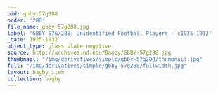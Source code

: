 ```yaml
---
pid: gbby-57g288
order: '288'
file_name: gbby-57g288.jpg
label: 'GBBY 57G/288: Unidentified Football Players - c1925-1932'
_date: 1925-1932
object_type: glass plate negative
source: http://archives.nd.edu/Bagby/GBBY-57g288.jpg
thumbnail: "/img/derivatives/simple/gbby-57g288/thumbnail.jpg"
full: "/img/derivatives/simple/gbby-57g288/fullwidth.jpg"
layout: bagby_item
collection: bagby
---
```

